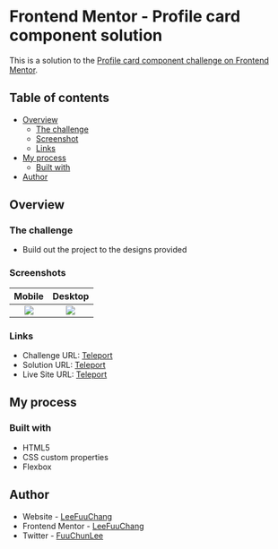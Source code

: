# Frontend Mentor - Profile card component solution
This is a solution to the [Profile card component challenge on Frontend Mentor](https://www.frontendmentor.io/challenges/profile-card-component-cfArpWshJ).

## Table of contents
- [Overview](#Overview)
  - [The challenge](#The-challenge)
  - [Screenshot](#Screenshots)
  - [Links](#Links)
- [My process](#My-process)
  - [Built with](#Built-with)
- [Author](#Author)

## Overview
### The challenge
- Build out the project to the designs provided
### Screenshots
| Mobile | Desktop |
| :-: | :-: |
|![](https://i.imgur.com/qzYbiad.jpg)|![](https://i.imgur.com/hEjmEhC.jpg)|
### Links
- Challenge URL: [Teleport](https://www.frontendmentor.io/challenges/profile-card-component-cfArpWshJ)
- Solution URL: [Teleport](https://github.com/LeeFuuChang/Frontend-Mentor-Profile-card-component)
- Live Site URL: [Teleport](https://leefuuchang.github.io/Frontend-Mentor-Profile-card-component/)

## My process
### Built with
- HTML5
- CSS custom properties
- Flexbox

## Author
- Website - [LeeFuuChang](https://www.leefuuchang.in)
- Frontend Mentor - [LeeFuuChang](https://www.frontendmentor.io/profile/LeeFuuChang)
- Twitter - [FuuChunLee](https://twitter.com/FuuChunLee)